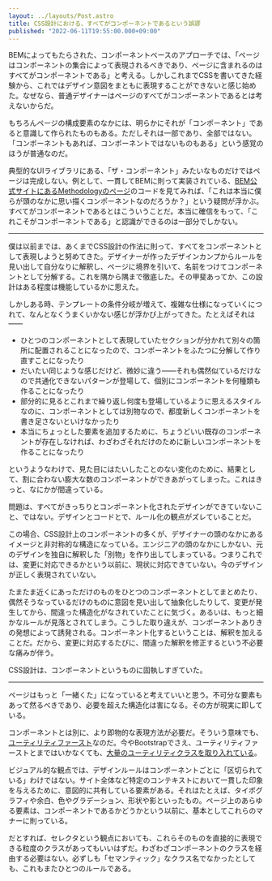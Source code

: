 ```yaml
---
layout: ../layouts/Post.astro
title: CSS設計における、すべてがコンポーネントであるという誤謬
published: "2022-06-11T19:55:00.000+09:00"
---
```


BEMによってもたらされた、コンポーネントベースのアプローチでは、「ページはコンポーネントの集合によって表現されるべきであり、ページに含まれるのはすべてがコンポーネントである」と考える。しかしこれまでCSSを書いてきた経験から、これではデザイン意図をまともに表現することができないと感じ始めた。なぜなら、普通デザイナーはページのすべてがコンポーネントであるとは考えないからだ。

もちろんページの構成要素のなかには、明らかにそれが「コンポーネント」であると意識して作られたものもある。ただしそれは一部であり、全部ではない。「コンポーネントもあれば、コンポーネントではないものもある」という感覚のほうが普通なのだ。

典型的なUIライブラリにある、「ザ・コンポーネント」みたいなものだけではページは完成しない。例として、一貫してBEMに則って実装されている、[BEM公式サイトにあるMethodologyのページ](https://en.bem.info/methodology/)のコードを見てみれば、「これは本当に僕らが頭のなかに思い描くコンポーネントなのだろうか？」という疑問が浮かぶ。すべてがコンポーネントであるとはこういうことだ。本当に確信をもって、「これこそがコンポーネントである」と認識ができるのは一部分でしかない。

---

僕は以前までは、あくまでCSS設計の作法に則って、すべてをコンポーネントとして表現しようと努めてきた。デザイナーが作ったデザインカンプからルールを見い出して自分なりに解釈し、ページに境界を引いて、名前をつけてコンポーネントとして分解する。これを隅から隅まで徹底した。その甲斐あってか、この設計はある程度は機能しているかに思えた。

しかしある時、テンプレートの条件分岐が増えて、複雑な仕様になっていくにつれて、なんとなくうまくいかない感じが浮かび上がってきた。たとえばそれは——

- ひとつのコンポーネントとして表現していたセクションが分かれて別々の箇所に配置されることになったので、コンポーネントをふたつに分解して作り直すことになったり
- だいたい同じような感じだけど、微妙に違う——それも偶然似ているだけなので共通化できないパターンが登場して、個別にコンポーネントを何種類も作ることになったり
- 部分的に見るとこれまで繰り返し何度も登場しているように思えるスタイルなのに、コンポーネントとしては別物なので、都度新しくコンポーネントを書き足さないといけなかったり
- 本当にちょっとした要素を追加するために、ちょうどいい既存のコンポーネントが存在しなければ、わざわざそれだけのために新しいコンポーネントを作ることになったり

というようなわけで、見た目にはたいしたことのない変化のために、結果として、割に合わない膨大な数のコンポーネントができあがってしまった。これはきっと、なにかが間違っている。

問題は、すべてがきっちりとコンポーネント化されたデザインができていないこと、ではない。デザインとコードとで、ルール化の観点がズレていることだ。

この場合、CSS設計上のコンポーネントの多くが、デザイナーの頭のなかにあるイメージと非対称的な構造になっている。エンジニアの頭のなかにしかない、元のデザインを独自に解釈した「別物」を作り出してしまっている。つまりこれでは、変更に対応できるかという以前に、現状に対応できていない。今のデザインが正しく表現されていない。

たまたま近くにあっただけのものをひとつのコンポーネントとしてまとめたり、偶然そうなっているだけのものに意図を見い出して抽象化したりして、変更が発生してから、間違った構造化がなされていたことに気づく。あるいは、もっと細かなルールが見落とされてしまう。こうした取り違えが、コンポーネントありきの発想によって誘発される。コンポーネント化するということは、解釈を加えることだ。だから、変更に対応するたびに、間違った解釈を修正するという不必要な痛みが伴う。

CSS設計は、コンポーネントというものに固執しすぎていた。

---

ページはもっと「一緒くた」になっていると考えていいと思う。不可分な要素もあって然るべきであり、必要を超えた構造化は害になる。その方が現実に即している。

コンポーネントとは別に、より即物的な表現方法が必要だ。そういう意味でも、[ユーティリティファースト](https://yuheiy.hatenablog.com/entry/2020/05/25/021342)なのだ。今やBootstrapでさえ、ユーティリティファーストとまではいかなくても、[大量のユーティリティクラスを取り入れている](https://getbootstrap.com/docs/5.2/utilities/api/)。

ビジュアル的な観点では、デザインルールはコンポーネントごとに「区切られている」わけではない。サイト全体など特定のコンテキストにおいて一貫した印象を与えるために、意図的に共有している要素がある。それはたとえば、タイポグラフィや余白、色やグラデーション、形状や影といったもの。ページ上のあらゆる要素は、コンポーネントであるかどうかという以前に、基本としてこれらのマナーに則っている。

だとすれば、セレクタという観点においても、これらそのものを直接的に表現できる粒度のクラスがあってもいいはずだ。わざわざコンポーネントのクラスを経由する必要はない。必ずしも「セマンティック」なクラス名でなかったとしても、これもまたひとつのルールである。
